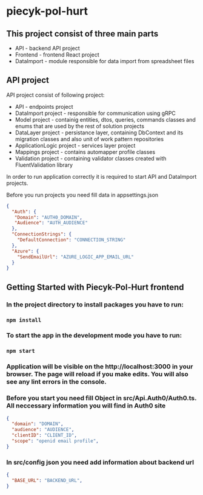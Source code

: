 # piecyk-pol-hurt

## This project consist of three main parts

* API - backend API project
* Frontend - frontend React project
* DataImport - module responsible for data import from spreadsheet files

## API project

API project consist of following project:
 * API - endpoints project
 * DataImport project - responsible for communication using gRPC
 * Model project - containig entities, dtos, queries, commands classes and enums that are used by the rest of solution projects
 * DataLayer project - persistance layer, containing DbContext and its migration classes and also unit of work pattern repositories
 * ApplicationLogic project - services layer project
 * Mappings project - contains automapper profile classes
 * Validation project - containing validator classes created with FluentValidation library

In order to run application correctly it is required to start API and DataImport projects.

Before you run projects you need fill data in appsettings.json 
```json
{
  "Auth": {
   "Domain": "AUTH0_DOMAIN",
   "Audience": "AUTH_AUDIENCE"
  },
  "ConnectionStrings": {
    "DefaultConnection": "CONNECTION_STRING"
  },
  "Azure": {
    "SendEmailUrl": "AZURE_LOGIC_APP_EMAIL_URL"
  }
}
```

## Getting Started with Piecyk-Pol-Hurt frontend

### In the project directory to install packages you have to run:

### `npm install`

### To start the app in the development mode you have to run:

### `npm start`
### Application will be visible on the http://localhost:3000 in your browser. The page will reload if you make edits. You will also see any lint errors in the console.

### Before you start you need fill Object in src/Api.Auth0/Auth0.ts.  All neccessary information you will find in Auth0 site 
```json
{
  "domain": "DOMAIN",
  "audience": "AUDIENCE",
  "clientID": "CLIENT_ID",
  "scope": "openid email profile",
}
```

### In src/config json you need add information about backend url 
```json
{
  "BASE_URL": "BACKEND_URL",
}
```
